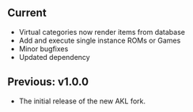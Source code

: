 ## Current
- Virtual categories now render items from database
- Add and execute single instance ROMs or Games
- Minor bugfixes
- Updated dependency  

## Previous: v1.0.0
- The initial release of the new AKL fork.
